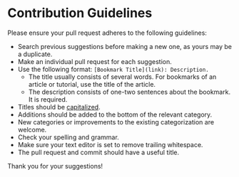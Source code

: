 # Contribution Guidelines

Please ensure your pull request adheres to the following guidelines:

- Search previous suggestions before making a new one, as yours may be a duplicate.
- Make an individual pull request for each suggestion.
- Use the following format: `[Bookmark Title](link): Description.`
    - The title usually consists of several words. For bookmarks of an article or tutorial, use the title of the article.
    - The description consists of one-two sentences about the bookmark. It is required.
- Titles should be [capitalized](http://grammar.yourdictionary.com/capitalization/rules-for-capitalization-in-titles.html).
- Additions should be added to the bottom of the relevant category.
- New categories or improvements to the existing categorization are welcome.
- Check your spelling and grammar.
- Make sure your text editor is set to remove trailing whitespace.
- The pull request and commit should have a useful title.

Thank you for your suggestions!